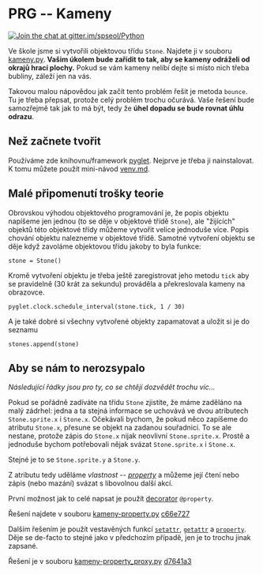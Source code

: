 # PRG -- Kameny

[![Join the chat at gitter.im/spseol/Python](https://badges.gitter.im/spseol/PRG-No.svg)](https://gitter.im/spseol/Python?utm_source=share-link&utm_medium=link&utm_campaign=share-link)

Ve škole jsme si vytvořili objektovou třídu `Stone`. Najdete ji v souboru
[kameny.py](kameny.py). **Vašim úkolem bude zařídit to tak, aby se kameny
odráželi od okrajů hrací plochy.** Pokud se vám kameny nelíbí dejte si místo
nich třeba bubliny, záleží jen na vás.

Takovou malou nápovědou jak začít tento problém řešit je metoda `bounce`. Tu je
třeba přepsat, protože celý problém trochu očurává. Vaše řešení bude samozřejmě
tak jak to má být, tedy že **úhel dopadu se bude rovnat úhlu odrazu**.

## Než začnete tvořit

Používáme zde knihovnu/framework [pyglet](https://pyglet.readthedocs.io).
Nejprve je třeba ji nainstalovat. K tomu můžete použít mini-návod
[venv.md](venv.md).


## Malé připomenutí trošky teorie

Obrovskou výhodou objektového programování je, že popis objektu napíšeme jen
jednou (to se děje v objektové třídě `Stone`), ale "žijících" objektů této
objektové třídy můžeme vytvořit velice jednoduše více. Popis chování objektu
nalezneme v objektové třídě. Samotné vytvoření objektu se děje když zavoláme
objektovou třídu jakoby to byla funkce:

    stone = Stone()

Kromě vytvoření objektu je třeba ještě zaregistrovat jeho metodu `tick` aby se
pravidelně (30 krát za sekundu) prováděla a překreslovala kameny na obrazovce.

    pyglet.clock.schedule_interval(stone.tick, 1 / 30)

A je také dobré si všechny vytvořené objekty zapamatovat a uložit si je do
seznamu

    stones.append(stone)

## Aby se nám to nerozsypalo

*Následující řádky jsou pro ty, co se chtějí dozvědět trochu víc...*

Pokud se pořádně zadíváte na třídu `Stone` zjistíte, že máme zaděláno na malý
zádrhel: jedna a ta stejná informace se uchovává ve dvou atributech
`Stone.sprite.x` i `Stone.x`. Očekávali bychom, že pokud něco zapíšeme do
atributu `Stone.x`, přesune se objekt na zadanou souřadnici. To se ale nestane,
protože zápis do `Stone.x` nijak neovlivní `Stone.sprite.x`. Prostě a jednoduše
bychom potřebovali nějak svázat `Stone.sprite.x` i `Stone.x`. 

Stejné je to se `Stone.sprite.y` a `Stone.y`.

Z atributu tedy uděláme *vlastnost* --
[*property*](https://docs.python.org/3/library/functions.html?highlight=property#property)
a můžeme její čtení nebo zápis (nebo mazání) svázat s libovolnou další akcí.

První možnost jak to celé napsat je použít 
[decorator](https://docs.python-guide.org/writing/structure/#decorators)
`@property`.

Řešení najdete v souboru [kameny-property.py](kameny-property.py)
[c66e727](https://github.com/spseol/PRG-kameny/commit/c66e72759c7e8135347f045e17c6375b0455b857)

Dalším řešením je použít vestavěných funkcí
[`setattr`](https://docs.python.org/3/library/functions.html?highlight=property#setattr),
[`getattr`](https://docs.python.org/3/library/functions.html?highlight=property#getattr)
a [`property`](https://docs.python.org/3/library/functions.html?highlight=property#property).
Děje se de-facto to stejné jako v předchozím případě, jen je to trochu jinak zapsané.

Řešení je v souboru [kameny-property_proxy.py](kameny-property_proxy.py)
[d7641a3](https://github.com/spseol/PRG-kameny/commit/d7641a35909a0b891624327dbef12ba8867d975a)
